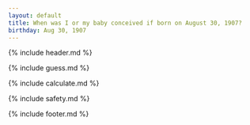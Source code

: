 ```yaml
---
layout: default
title: When was I or my baby conceived if born on August 30, 1907?
birthday: Aug 30, 1907
---
```


{% include header.md %}

{% include guess.md %}

{% include calculate.md %}

{% include safety.md %}

{% include footer.md %}



